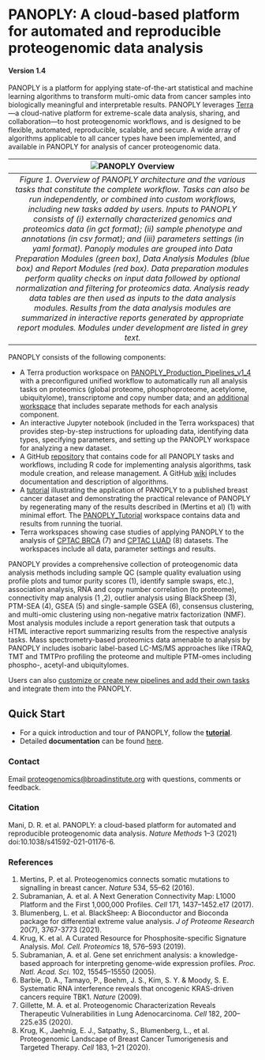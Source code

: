 # PANOPLY: A cloud-based platform for automated and reproducible proteogenomic data analysis
#### Version 1.4

PANOPLY is a platform for applying state-of-the-art statistical and machine learning algorithms to transform multi-omic data from cancer samples into biologically meaningful and interpretable results. PANOPLY leverages [Terra](http://app.terra.bio)—a cloud-native platform for extreme-scale data analysis, sharing, and collaboration—to host proteogenomic workflows, and is designed to be flexible, automated, reproducible, scalable, and secure. A wide array of algorithms applicable to all cancer types have been implemented, and available in PANOPLY for analysis of cancer proteogenomic data.


| ![PANOPLY Overview ](https://raw.githubusercontent.com/broadinstitute/PANOPLY/dev/panoply-overview-v2.png) |
|:--:|
| *Figure 1. Overview of PANOPLY architecture and the various tasks that constitute the complete workflow. Tasks can also be run independently, or combined into custom workflows, including new tasks added by users. Inputs to PANOPLY consists of (i) externally characterized genomics and proteomics data (in gct format); (ii) sample phenotype and annotations (in csv format); and (iii) parameters settings (in yaml format). Panoply modules are grouped into Data Preparation Modules (green box), Data Analysis Modules (blue box) and Report Modules (red box). Data preparation modules perform quality checks on input data followed by optional normalization and filtering for proteomics data. Analysis ready data tables are then used as inputs to the data analysis modules. Results from the data analysis modules are summarized in interactive reports generated by appropriate report modules. Modules under development are listed in grey text.* |


PANOPLY consists of the following components:

* A Terra production workspace on [PANOPLY_Production_Pipelines_v1_4](https://app.terra.bio/#workspaces/broad-firecloud-cptac/PANOPLY_Production_Pipelines_v1_4) with a preconfigured unified workflow to automatically run all analysis tasks on proteomics (global proteome, phosphoproteome, acetylome, ubiquitylome), transcriptome and copy number data; and an [additional workspace](https://app.terra.bio/#workspaces/broad-firecloud-cptac/PANOPLY_Production_Modules_v1_4) that includes separate methods for each analysis component. 
* An interactive Jupyter notebook (included in the Terra workspaces) that provides step-by-step instructions for uploading data, identifying data types, specifying parameters, and setting up the PANOPLY workspace for analyzing a new dataset.
* A GitHub [repository](https://github.com/broadinstitute/PANOPLY) that contains code for all PANOPLY tasks and workflows, including R code for implementing analysis algorithms, task module creation, and release management. A GitHub [wiki](https://github.com/broadinstitute/PANOPLY/wiki) includes documentation and description of algorithms. 
* A [tutorial](https://github.com/broadinstitute/PANOPLY/wiki/PANOPLY-Tutorial) illustrating the application of PANOPLY to a published breast cancer dataset and demonstrating the practical relevance of PANOPLY by regenerating many of the results described in (Mertins et al) (1) with minimal effort. The [PANOPLY_Tutorial](https://app.terra.bio/#workspaces/broad-firecloud-cptac/PANOPLY_Tutorial) workspace contains data and results from running the tuorial.
* Terra workspaces showing case studies of applying PANOPLY to the analysis of [CPTAC BRCA](https://app.terra.bio/#workspaces/broad-firecloud-cptac/PANOPLY_CPTAC_BRCA) (7) and [CPTAC LUAD](https://app.terra.bio/#workspaces/broad-firecloud-cptac/PANOPLY_CPTAC_LUAD) (8) datasets. The workspaces include all data, parameter settings and results.


PANOPLY provides a comprehensive collection of proteogenomic data analysis methods including sample QC (sample quality evaluation using profile plots and tumor purity scores (1), identify sample swaps, etc.), association analysis, RNA and copy number correlation (to proteome), connectivity map analysis (1 ,2), outlier analysis using BlackSheep (3), PTM-SEA (4), GSEA (5) and single-sample GSEA (6), consensus clustering, and multi-omic clustering using non-negative matrix factorization (NMF). Most analysis modules include a report generation task that outputs a HTML interactive report summarizing results from the respective analysis tasks. Mass spectrometry-based proteomics data amenable to analysis by PANOPLY includes isobaric label-based LC-MS/MS approaches like iTRAQ, TMT and TMTPro profiling the proteome and multiple PTM-omes including phospho-, acetyl-and ubiquitylomes.

Users can also [customize or create new pipelines and add their own tasks](https://github.com/broadinstitute/PANOPLY/wiki/Customizing-PANOPLY) and integrate them into the PANOPLY.


## Quick Start

* For a quick introduction and tour of PANOPLY, follow the [**tutorial**](https://github.com/broadinstitute/PANOPLY/wiki/PANOPLY-Tutorial). 
* Detailed **documentation** can be found [here](https://github.com/broadinstitute/PANOPLY/wiki).

### Contact

Email proteogenomics@broadinstitute.org with questions, comments or feedback.


### Citation

Mani, D. R. et al. PANOPLY: a cloud-based platform for automated and reproducible proteogenomic data analysis. *Nature Methods* 1–3 (2021) doi:10.1038/s41592-021-01176-6.
  

### References

1. Mertins, P. et al. Proteogenomics connects somatic mutations to signalling in breast cancer. *Nature* 534, 55–62 (2016).
2. Subramanian, A. et al. A Next Generation Connectivity Map: L1000 Platform and the First 1,000,000 Profiles. *Cell* 171, 1437–1452.e17 (2017).
3. Blumenberg, L. et al. BlackSheep: A Bioconductor and Bioconda package for differential extreme value analysis. *J of Proteome Research* 20(7), 3767-3773 (2021).
4.	Krug, K. et al. A Curated Resource for Phosphosite-specific Signature Analysis. *Mol. Cell. Proteomics* 18, 576–593 (2019).
5.	Subramanian, A. et al. Gene set enrichment analysis: a knowledge-based approach for interpreting genome-wide expression profiles. *Proc. Natl. Acad. Sci.* 102, 15545–15550 (2005).
6.	Barbie, D. A., Tamayo, P., Boehm, J. S., Kim, S. Y. & Moody, S. E. Systematic RNA interference reveals that oncogenic KRAS-driven cancers require TBK1. *Nature* (2009).
7. Gillette, M. A. et al. Proteogenomic Characterization Reveals Therapeutic Vulnerabilities in Lung Adenocarcinoma. *Cell* 182, 200–225.e35 (2020).
8. Krug, K., Jaehnig, E. J., Satpathy, S., Blumenberg, L., et al. Proteogenomic Landscape of Breast Cancer Tumorigenesis and Targeted Therapy. *Cell* 183, 1–21 (2020).
